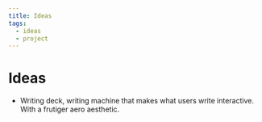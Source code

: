 ```yaml
---
title: Ideas
tags:
  - ideas
  - project
---
```

# Ideas

- Writing deck, writing machine that makes what users write interactive. With a frutiger aero aesthetic.